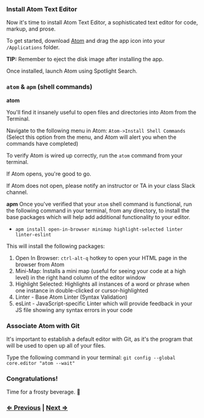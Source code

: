 ### Install Atom Text Editor

Now it's time to install Atom Text Editor, a sophisticated text editor for code, markup, and prose.

To get started, download [Atom]([Atom](https://atom.io/)) and drag the app icon into your `/Applications` folder.

**TIP:** Remember to eject the disk image after installing the app.

Once installed, launch Atom using Spotlight Search.

### `atom` & `apm` (shell commands)
**atom**

You'll find it insanely useful to open files and directories into Atom from the Terminal.

Navigate to the following menu in Atom: `Atom->Install Shell Commands` (Select this option from the menu, and Atom will alert you when the commands have completed)

To verify Atom is wired up correctly, run the `atom` command from your terminal.

If Atom opens, you're good to go.

If Atom does not open, please notify an instructor or TA in your class Slack channel.

**apm**
Once you've verified that your `atom` shell command is functional, run the following command in your terminal, from any directory, to install the base packages which will help add additional functionality to your editor.

- `apm install open-in-browser minimap highlight-selected linter linter-eslint`

This will install the following packages:
1. Open In Browser: `ctrl-alt-q` hotkey to open your HTML page in the browser from Atom
2. Mini-Map: Installs a mini map (useful for seeing your code at a high level) in the right hand column of the editor window
3. Highlight Selected: Highlights all instances of a word or phrase when one instance in double-clicked or cursor-highlighted
4. Linter - Base Atom Linter (Syntax Validation)
5. esLint - JavaScript-specific Linter which will provide feedback in your JS file showing any syntax errors in your code

### Associate Atom with Git

It's important to establish a default editor with Git, as it's the program that will be used to open up all of your files.

Type the following command in your terminal:
`git config --global core.editor "atom --wait"`

### Congratulations!

Time for a frosty beverage. :beers:

### [⇐ Previous](2_homebrew.md) | [Next ⇒](4_git.md)
